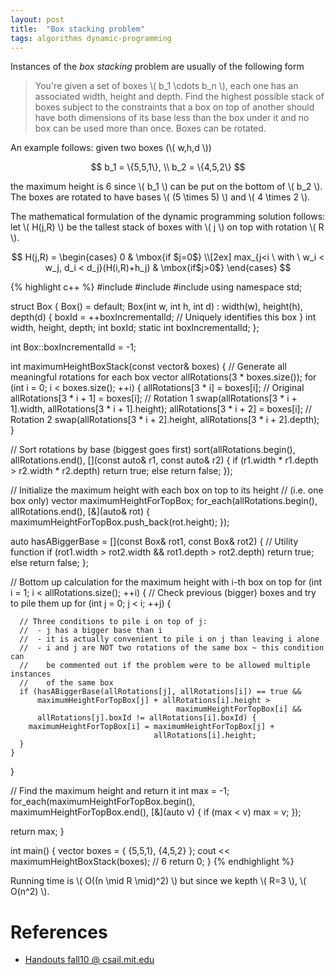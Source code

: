 ```yaml
---
layout: post
title:  "Box stacking problem"
tags: algorithms dynamic-programming
---
```


Instances of the *box stacking* problem are usually of the following form

> You're given a set of boxes \\( b_1 \cdots b_n \\), each one has an associated width, height and depth. Find the highest possible stack of boxes subject to the constraints that a box on top of another should have both dimensions of its base less than the box under it and no box can be used more than once. Boxes can be rotated.

An example follows: given two boxes (\\( w,h,d \\))

$$ b_1 = \{5,5,1\}, \\
b_2 = \{4,5,2\} $$

the maximum height is 6 since \\( b_1 \\) can be put on the bottom of \\( b_2 \\). The boxes are rotated to have bases \\( (5 \times 5) \\) and \\( 4 \times 2 \\).

The mathematical formulation of the dynamic programming solution follows: let \\( H(j,R) \\) be the tallest stack of boxes with \\( j \\) on top with rotation \\( R \\).

$$  
  H(j,R) = \begin{cases}
           0 & \mbox{if $j=0$} \\[2ex]
           max_{j<i \ with \ w_i < w_j, d_i < d_j}(H(i,R)+h_j) & \mbox{if$j>0$}
           \end{cases}
$$

{% highlight c++ %}
#include <iostream>
#include <vector>
#include <algorithm>
using namespace std;

struct Box {
  Box() = default;
  Box(int w, int h, int d) :
    width(w), height(h), depth(d)
  {
    boxId = ++boxIncrementalId; // Uniquely identifies this box
  }
  int width, height, depth;
  int boxId;
  static int boxIncrementalId;
};

int Box::boxIncrementalId = -1;

int maximumHeightBoxStack(const vector<Box>& boxes) {
  // Generate all meaningful rotations for each box
  vector<Box> allRotations(3 * boxes.size());
  for (int i = 0; i < boxes.size(); ++i) {
    allRotations[3 * i] = boxes[i]; // Original
    allRotations[3 * i + 1] = boxes[i]; // Rotation 1
    swap(allRotations[3 * i + 1].width, allRotations[3 * i + 1].height);
    allRotations[3 * i + 2] = boxes[i]; // Rotation 2
    swap(allRotations[3 * i + 2].height, allRotations[3 * i + 2].depth);
  }

  // Sort rotations by base (biggest goes first)
  sort(allRotations.begin(), allRotations.end(), [](const auto& r1, 
                                                    const auto& r2) {
    if (r1.width * r1.depth > r2.width * r2.depth)
      return true;
    else
      return false;
  });

  // Initialize the maximum height with each box on top to its height 
  // (i.e. one box only)
  vector<int> maximumHeightForTopBox;
  for_each(allRotations.begin(), allRotations.end(), [&](auto& rot) {
    maximumHeightForTopBox.push_back(rot.height);
  });

  auto hasABiggerBase = [](const Box& rot1, const Box& rot2) { // Utility function
    if (rot1.width > rot2.width && rot1.depth > rot2.depth)
      return true;
    else
      return false;
  };

  // Bottom up calculation for the maximum height with i-th box on top
  for (int i = 1; i < allRotations.size(); ++i) {
    // Check previous (bigger) boxes and try to pile them up
    for (int j = 0; j < i; ++j) {

      // Three conditions to pile i on top of j:
      //  - j has a bigger base than i
      //  - it is actually convenient to pile i on j than leaving i alone
      //  - i and j are NOT two rotations of the same box ~ this condition can
      //    be commented out if the problem were to be allowed multiple instances
      //    of the same box
      if (hasABiggerBase(allRotations[j], allRotations[i]) == true &&
          maximumHeightForTopBox[j] + allRotations[i].height > 
                                         maximumHeightForTopBox[i] &&
          allRotations[j].boxId != allRotations[i].boxId) {
        maximumHeightForTopBox[i] = maximumHeightForTopBox[j] + 
                                    allRotations[i].height;
      }
    }
  }

  // Find the maximum height and return it
  int max = -1;
  for_each(maximumHeightForTopBox.begin(), maximumHeightForTopBox.end(), 
  [&](auto v) {
    if (max < v)
      max = v;
  });

  return max;
}

int main() {
  vector<Box> boxes = { {5,5,1}, {4,5,2} };
  cout << maximumHeightBoxStack(boxes); // 6
  return 0;
}
{% endhighlight %}

Running time is \\( O((n \mid R \mid)^2) \\) but since we kepth \\( R=3 \\), \\( O(n^2) \\).

References
==========

* [Handouts fall10 @ csail.mit.edu](http://courses.csail.mit.edu/6.006/fall10/)